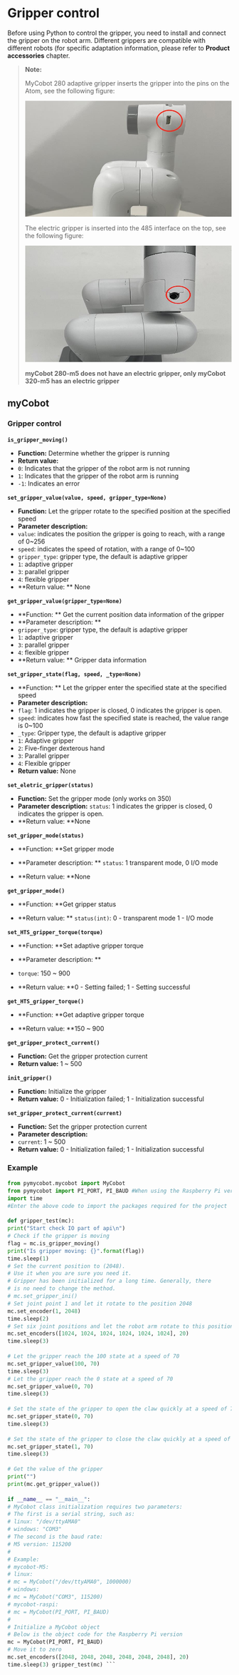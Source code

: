 # Gripper control

Before using Python to control the gripper, you need to install and connect the gripper on the robot arm. Different grippers are compatible with different robots (for specific adaptation information, please refer to **Product accessories** chapter.

> **Note:**
>
> MyCobot 280 adaptive gripper inserts the gripper into the pins on the Atom, see the following figure:
>
> <img src="../../../resource\3-FunctionsAndApplications\6.developmentGuide\python\Jaw/gripper1.jpg" style="zoom: 67%;" />
>
> The electric gripper is inserted into the 485 interface on the top, see the following figure:
>
> <img src="../../../resource\3-FunctionsAndApplications\6.developmentGuide\python\Jaw/gripper2.JPG" style="zoom: 67%;" />
>
> **myCobot 280-m5 does not have an electric gripper, only myCobot 320-m5 has an electric gripper**

## myCobot

### Gripper control

**`is_gripper_moving()`**

- **Function:** Determine whether the gripper is running
- **Return value:**
- `0`: Indicates that the gripper of the robot arm is not running
- `1`: Indicates that the gripper of the robot arm is running
- `-1`: Indicates an error

**`set_gripper_value(value, speed, gripper_type=None)`**

- **Function:** Let the gripper rotate to the specified position at the specified speed
- **Parameter description:**
- `value`: indicates the position the gripper is going to reach, with a range of 0~256
- `speed`: indicates the speed of rotation, with a range of 0~100
- `gripper_type`: gripper type, the default is adaptive gripper
- `1`: adaptive gripper
- `3`: parallel gripper
- `4`: flexible gripper
- **Return value: ** None

**`get_gripper_value(gripper_type=None)`**

- **Function: ** Get the current position data information of the gripper
- **Parameter description: **
- `gripper_type`: gripper type, the default is adaptive gripper
- `1`: adaptive gripper
- `3`: parallel gripper
- `4`: flexible gripper
- **Return value: ** Gripper data information

**`set_gripper_state(flag, speed, _type=None)`**

- **Function: ** Let the gripper enter the specified state at the specified speed
- **Parameter description:**
- `flag`: 1 indicates the gripper is closed, 0 indicates the gripper is open.
- `speed`: indicates how fast the specified state is reached, the value range is 0~100
- `_type`: Gripper type, the default is adaptive gripper
- `1`: Adaptive gripper
- `2`: Five-finger dexterous hand
- `3`: Parallel gripper
- `4`: Flexible gripper
- **Return value:** None

**`set_eletric_gripper(status)`**

- **Function:** Set the gripper mode (only works on 350)
- **Parameter description:** `status`: 1 indicates the gripper is closed, 0 indicates the gripper is open.
- **Return value: **None

**`set_gripper_mode(status)`**

- **Function: **Set gripper mode

- **Parameter description: ** `status`: 1 transparent mode, 0 I/O mode

- **Return value: **None

**`get_gripper_mode()`**

- **Function: **Get gripper status

- **Return value: ** `status(int)`: 0 - transparent mode 1 - I/O mode

**`set_HTS_gripper_torque(torque)`**

- **Function: **Set adaptive gripper torque

- **Parameter description: **
- `torque`: 150 ~ 900

- **Return value: **0 - Setting failed; 1 - Setting successful

**`get_HTS_gripper_torque()`**

- **Function: **Get adaptive gripper torque

- **Return value: **150 ~ 900

**`get_gripper_protect_current()`**

- **Function:** Get the gripper protection current
- **Return value:** 1 ~ 500

**`init_gripper()`**

- **Function:** Initialize the gripper
- **Return value:** 0 - Initialization failed; 1 - Initialization successful

**`set_gripper_protect_current(current)`**

- **Function:** Set the gripper protection current
- **Parameter description:**
- `current`: 1 ~ 500
- **Return value:** 0 - Initialization failed; 1 - Initialization successful

### Example

```python
from pymycobot.mycobot import MyCobot
from pymycobot import PI_PORT, PI_BAUD #When using the Raspberry Pi version of mycobot, you can reference these two variables to initialize MyCobot
import time
#Enter the above code to import the packages required for the project

def gripper_test(mc):
print("Start check IO part of api\n")
# Check if the gripper is moving
flag = mc.is_gripper_moving()
print("Is gripper moving: {}".format(flag))
time.sleep(1)
# Set the current position to (2048).
# Use it when you are sure you need it.
# Gripper has been initialized for a long time. Generally, there
# is no need to change the method.
# mc.set_gripper_ini()
# Set joint point 1 and let it rotate to the position 2048
mc.set_encoder(1, 2048)
time.sleep(2)
# Set six joint positions and let the robot arm rotate to this position at a speed of 20
mc.set_encoders([1024, 1024, 1024, 1024, 1024, 1024], 20)
time.sleep(3)

# Let the gripper reach the 100 state at a speed of 70
mc.set_gripper_value(100, 70)
time.sleep(3)
# Let the gripper reach the 0 state at a speed of 70
mc.set_gripper_value(0, 70)
time.sleep(3)

# Set the state of the gripper to open the claw quickly at a speed of 70
mc.set_gripper_state(0, 70)
time.sleep(3)

# Set the state of the gripper to close the claw quickly at a speed of 70
mc.set_gripper_state(1, 70)
time.sleep(3)

# Get the value of the gripper
print("")
print(mc.get_gripper_value())

if __name__ == "__main__":
# MyCobot class initialization requires two parameters:
# The first is a serial string, such as:
# linux: "/dev/ttyAMA0"
# windows: "COM3"
# The second is the baud rate:
# M5 version: 115200
#
# Example:
# mycobot-M5:
# linux:
# mc = MyCobot("/dev/ttyAMA0", 1000000)
# windows:
# mc = MyCobot("COM3", 115200)
# mycobot-raspi:
# mc = MyCobot(PI_PORT, PI_BAUD)
#
# Initialize a MyCobot object
# Below is the object code for the Raspberry Pi version
mc = MyCobot(PI_PORT, PI_BAUD)
# Move it to zero
mc.set_encoders([2048, 2048, 2048, 2048, 2048, 2048], 20)
time.sleep(3) gripper_test(mc) ```
